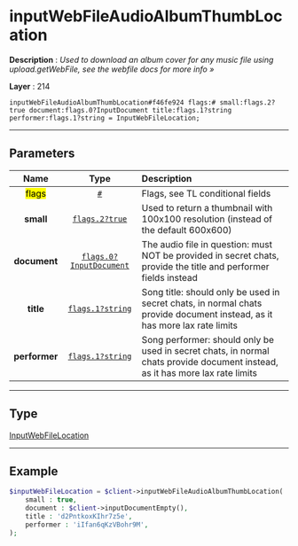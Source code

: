 # inputWebFileAudioAlbumThumbLocation

**Description** : *Used to download an album cover for any music file using upload\.getWebFile, see the webfile docs for more info &raquo;*

**Layer** : 214

```tl
inputWebFileAudioAlbumThumbLocation#f46fe924 flags:# small:flags.2?true document:flags.0?InputDocument title:flags.1?string performer:flags.1?string = InputWebFileLocation;
```

---

## Parameters

| Name | Type | Description |
| :---: | :---: | :--- |
| <mark>flags</mark> | [`#`](type/#) | Flags, see TL conditional fields |
| **small** | [`flags.2?true`](type/true) | Used to return a thumbnail with 100x100 resolution (instead of the default 600x600) |
| **document** | [`flags.0?InputDocument`](type/InputDocument) | The audio file in question: must NOT be provided in secret chats, provide the title and performer fields instead |
| **title** | [`flags.1?string`](type/string) | Song title: should only be used in secret chats, in normal chats provide document instead, as it has more lax rate limits |
| **performer** | [`flags.1?string`](type/string) | Song performer: should only be used in secret chats, in normal chats provide document instead, as it has more lax rate limits |

---

## Type

[InputWebFileLocation](type/InputWebFileLocation)

---

## Example

```php
$inputWebFileLocation = $client->inputWebFileAudioAlbumThumbLocation(
	small : true,
	document : $client->inputDocumentEmpty(),
	title : 'd2PntkoxKIhr7z5e',
	performer : 'iIfan6qKzVBohr9M',
);
```